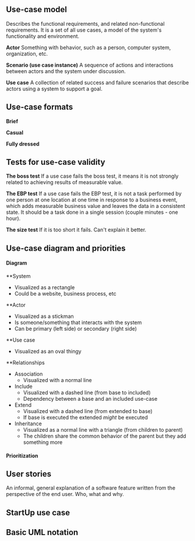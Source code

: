 ## Use-case model
Describes the functional requirements, and related non-functional requirements. It is a set of all use cases, a model of the system's functionality and environment.

**Actor**
Something with behavior, such as a person, computer system, organization, etc.

**Scenario (use case instance)**
A sequence of actions and interactions between actors and the system under discussion.

**Use case**
A collection of related success and failure scenarios that describe actors using a system to support a goal.
 
## Use-case formats

**Brief**


**Casual**


**Fully dressed**

## Tests for use-case validity
**The boss test**
If a use case fails the boss test, it means it is not strongly related to achieving results of measurable value.

**The EBP test**
If a use case fails the EBP test, it is not a task performed by one person at one location at one time in response to a business event, which adds measurable business value and leaves the data in a consistent state. It should be a task done in a single session (couple minutes - one hour).

**The size test**
If it is too short it fails. Can't explain it better.

## Use-case diagram and priorities
#### Diagram

**System
- Visualized as a rectangle
- Could be a website, business process, etc

**Actor
- Visualized as a stickman
- Is someone/something that interacts with the system
- Can be primary (left side) or secondary (right side)

**Use case
- Visualized as an oval thingy

**Relationships
- Association
	- Visualized with a normal line
- Include
	- Visualized with a dashed line (from base to included)
	- Dependency between a base and an included use-case
- Extend
	- Visualized with a dashed line (from extended to base)
	- If base is executed the extended *might* be executed
- Inheritance
	- Visualized as a normal line with a triangle (from children to parent)
	- The children share the common behavior of the parent but they add something more

#### Prioritization

## User stories
An informal, general explanation of a software feature written from the perspective of the end user. Who, what and why.

## StartUp use case

## Basic  UML notation
